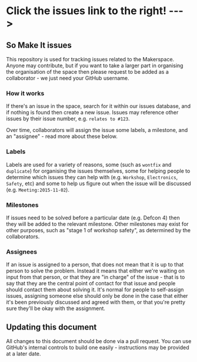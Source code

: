 # Click the issues link to the right! --->

## So Make It issues

This repository is used for tracking issues related to the Makerspace. Anyone may contribute, but if you want to take a larger part in organising the organisation of the space then please request to be added as a collaborator - we just need your GitHub username.

### How it works

If there's an issue in the space, search for it within our issues database, and if nothing is found then create a new issue. Issues may reference other issues by their issue number, e.g. `relates to #123`.

Over time, collaborators will assign the issue some labels, a milestone, and an "assignee" - read more about these below.

### Labels

Labels are used for a variety of reasons, some (such as `wontfix` and `duplicate`) for organising the issues themselves, some for helping people to determine which issues they can help with (e.g. `Workshop`, `Electronics`, `Safety`, etc) and some to help us figure out when the issue will be discussed (e.g. `Meeting:2015-11-02`).

### Milestones

If issues need to be solved before a particular date (e.g. Defcon 4) then they will be added to the relevant milestone. Other milestones may exist for other purposes, such as "stage 1 of workshop safety", as determined by the collaborators.

### Assignees

If an issue is assigned to a person, that does not mean that it is up to that person to solve the problem. Instead it means that either we're waiting on input from that person, or that they are "in charge" of the issue - that is to say that they are the central point of contact for that issue and people should contact them about solving it. It's normal for people to self-assign issues, assigning someone else should only be done in the case that either it's been previously discussed and agreed with them, or that you're pretty sure they'll be okay with the assignment.

## Updating this document

All changes to this document should be done via a pull request. You can use GitHub's internal controls to build one easily - instructions may be provided at a later date.
